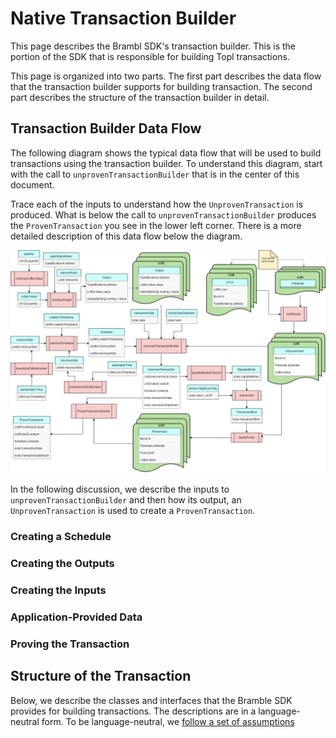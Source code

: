 # Native Transaction Builder

This page describes the Brambl SDK's transaction builder. This is the portion of the SDK that is responsible for
building Topl transactions.

This page is organized into two parts. The first part describes the data flow that the transaction builder supports for
building transaction. The second part describes the structure of the transaction builder in detail.

## Transaction Builder Data Flow

The following diagram shows the typical data flow that will be used to build transactions using the
transaction builder. To understand this diagram, start with the call to `unprovenTransactionBuilder` that is in the
center of this document.

Trace each of the inputs to understand how the `UnprovenTransaction` is produced. What is below the call
to `unprovenTransactionBuilder` produces the `ProvenTransaction` you see in the lower left corner. There is a more
detailed description of this data flow below the diagram.

![Native Transaction Builder Flow](./transaction_builder.drawio.png)

In the following discussion, we describe the inputs to `unprovenTransactionBuilder` and then how its output,
an `UnprovenTransaction` is used to create a `ProvenTransaction`.

### Creating a Schedule


### Creating the Outputs

### Creating the Inputs

### Application-Provided Data

### Proving the Transaction

## Structure of the Transaction

Below, we describe the classes and interfaces that the Bramble SDK provides for building transactions. The
descriptions are in a language-neutral form. To be language-neutral,
we [follow a set of assumptions](../../Overview/Assumptions)


